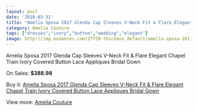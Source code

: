 ```yaml
---
layout: post
date: '2018-03-31'
title: "Amelia Sposa 2017 Glenda Cap Sleeves V-Neck Fit & Flare Elegant Chapel Train Ivory Covered Button Lace Appliques Bridal Gown"
category: Amelia Couture
tags: ["dresses","ivory","button","wedding","elegant"]
image: http://img.eudances.com/27759-thickbox_default/amelia-sposa-2017-glenda-cap-sleeves-v-neck-fit-flare-elegant-chapel-train-ivory-covered-button-lace-appliques-bridal-gown.jpg
---
```

Amelia Sposa 2017 Glenda Cap Sleeves V-Neck Fit & Flare Elegant Chapel Train Ivory Covered Button Lace Appliques Bridal Gown

On Sales: **$388.98**
<a href="https://www.eudances.com/en/amelia-couture/9212-amelia-sposa-2017-glenda-cap-sleeves-v-neck-fit-flare-elegant-chapel-train-ivory-covered-button-lace-appliques-bridal-gown.html"><amp-img layout="responsive" width="600" height="600" src="//img.eudances.com/27759-thickbox_default/amelia-sposa-2017-glenda-cap-sleeves-v-neck-fit-flare-elegant-chapel-train-ivory-covered-button-lace-appliques-bridal-gown.jpg" alt="Amelia Sposa 2017 Glenda Cap Sleeves V-Neck Fit & Flare Elegant Chapel Train Ivory Covered Button Lace Appliques Bridal Gown 0" /></a>
<a href="https://www.eudances.com/en/amelia-couture/9212-amelia-sposa-2017-glenda-cap-sleeves-v-neck-fit-flare-elegant-chapel-train-ivory-covered-button-lace-appliques-bridal-gown.html"><amp-img layout="responsive" width="600" height="600" src="//img.eudances.com/27766-thickbox_default/amelia-sposa-2017-glenda-cap-sleeves-v-neck-fit-flare-elegant-chapel-train-ivory-covered-button-lace-appliques-bridal-gown.jpg" alt="Amelia Sposa 2017 Glenda Cap Sleeves V-Neck Fit & Flare Elegant Chapel Train Ivory Covered Button Lace Appliques Bridal Gown 1" /></a>
<a href="https://www.eudances.com/en/amelia-couture/9212-amelia-sposa-2017-glenda-cap-sleeves-v-neck-fit-flare-elegant-chapel-train-ivory-covered-button-lace-appliques-bridal-gown.html"><amp-img layout="responsive" width="600" height="600" src="//img.eudances.com/27765-thickbox_default/amelia-sposa-2017-glenda-cap-sleeves-v-neck-fit-flare-elegant-chapel-train-ivory-covered-button-lace-appliques-bridal-gown.jpg" alt="Amelia Sposa 2017 Glenda Cap Sleeves V-Neck Fit & Flare Elegant Chapel Train Ivory Covered Button Lace Appliques Bridal Gown 2" /></a>
<a href="https://www.eudances.com/en/amelia-couture/9212-amelia-sposa-2017-glenda-cap-sleeves-v-neck-fit-flare-elegant-chapel-train-ivory-covered-button-lace-appliques-bridal-gown.html"><amp-img layout="responsive" width="600" height="600" src="//img.eudances.com/27764-thickbox_default/amelia-sposa-2017-glenda-cap-sleeves-v-neck-fit-flare-elegant-chapel-train-ivory-covered-button-lace-appliques-bridal-gown.jpg" alt="Amelia Sposa 2017 Glenda Cap Sleeves V-Neck Fit & Flare Elegant Chapel Train Ivory Covered Button Lace Appliques Bridal Gown 3" /></a>
<a href="https://www.eudances.com/en/amelia-couture/9212-amelia-sposa-2017-glenda-cap-sleeves-v-neck-fit-flare-elegant-chapel-train-ivory-covered-button-lace-appliques-bridal-gown.html"><amp-img layout="responsive" width="600" height="600" src="//img.eudances.com/27763-thickbox_default/amelia-sposa-2017-glenda-cap-sleeves-v-neck-fit-flare-elegant-chapel-train-ivory-covered-button-lace-appliques-bridal-gown.jpg" alt="Amelia Sposa 2017 Glenda Cap Sleeves V-Neck Fit & Flare Elegant Chapel Train Ivory Covered Button Lace Appliques Bridal Gown 4" /></a>
<a href="https://www.eudances.com/en/amelia-couture/9212-amelia-sposa-2017-glenda-cap-sleeves-v-neck-fit-flare-elegant-chapel-train-ivory-covered-button-lace-appliques-bridal-gown.html"><amp-img layout="responsive" width="600" height="600" src="//img.eudances.com/27762-thickbox_default/amelia-sposa-2017-glenda-cap-sleeves-v-neck-fit-flare-elegant-chapel-train-ivory-covered-button-lace-appliques-bridal-gown.jpg" alt="Amelia Sposa 2017 Glenda Cap Sleeves V-Neck Fit & Flare Elegant Chapel Train Ivory Covered Button Lace Appliques Bridal Gown 5" /></a>
<a href="https://www.eudances.com/en/amelia-couture/9212-amelia-sposa-2017-glenda-cap-sleeves-v-neck-fit-flare-elegant-chapel-train-ivory-covered-button-lace-appliques-bridal-gown.html"><amp-img layout="responsive" width="600" height="600" src="//img.eudances.com/27761-thickbox_default/amelia-sposa-2017-glenda-cap-sleeves-v-neck-fit-flare-elegant-chapel-train-ivory-covered-button-lace-appliques-bridal-gown.jpg" alt="Amelia Sposa 2017 Glenda Cap Sleeves V-Neck Fit & Flare Elegant Chapel Train Ivory Covered Button Lace Appliques Bridal Gown 6" /></a>
<a href="https://www.eudances.com/en/amelia-couture/9212-amelia-sposa-2017-glenda-cap-sleeves-v-neck-fit-flare-elegant-chapel-train-ivory-covered-button-lace-appliques-bridal-gown.html"><amp-img layout="responsive" width="600" height="600" src="//img.eudances.com/27760-thickbox_default/amelia-sposa-2017-glenda-cap-sleeves-v-neck-fit-flare-elegant-chapel-train-ivory-covered-button-lace-appliques-bridal-gown.jpg" alt="Amelia Sposa 2017 Glenda Cap Sleeves V-Neck Fit & Flare Elegant Chapel Train Ivory Covered Button Lace Appliques Bridal Gown 7" /></a>

Buy it: [Amelia Sposa 2017 Glenda Cap Sleeves V-Neck Fit & Flare Elegant Chapel Train Ivory Covered Button Lace Appliques Bridal Gown](https://www.eudances.com/en/amelia-couture/9212-amelia-sposa-2017-glenda-cap-sleeves-v-neck-fit-flare-elegant-chapel-train-ivory-covered-button-lace-appliques-bridal-gown.html "Amelia Sposa 2017 Glenda Cap Sleeves V-Neck Fit & Flare Elegant Chapel Train Ivory Covered Button Lace Appliques Bridal Gown")

View more: [Amelia Couture](https://www.eudances.com/en/54-Amelia-Couture "Amelia Couture")